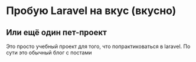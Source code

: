 # Пробую Laravel на вкус (вкусно)
## Или ещё один пет-проект

Это просто учебный проект для того, что попрактиковаться в laravel.
По сути это обычный блог с постами
